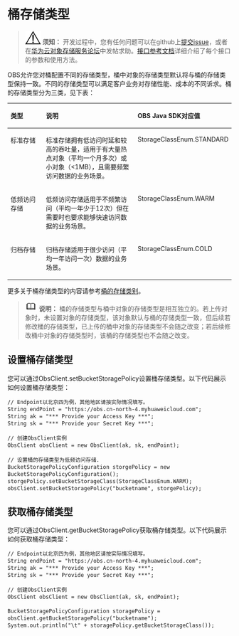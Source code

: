 # 桶存储类型<a name="obs_21_0411"></a>

>![](public_sys-resources/icon-notice.gif) **须知：** 
>开发过程中，您有任何问题可以在github上[提交issue](https://github.com/huaweicloud/huaweicloud-sdk-java-obs/issues)，或者在[华为云对象存储服务论坛](https://bbs.huaweicloud.com/forum/forum-620-1.html)中发帖求助。[接口参考文档](https://obssdk.obs.cn-north-1.myhuaweicloud.com/apidoc/cn/java/index.html)详细介绍了每个接口的参数和使用方法。

OBS允许您对桶配置不同的存储类型，桶中对象的存储类型默认将与桶的存储类型保持一致。不同的存储类型可以满足客户业务对存储性能、成本的不同诉求。桶的存储类型分为三类，见下表：

<a name="table1596618519348"></a>
<table><thead align="left"><tr id="row5967105163413"><th class="cellrowborder" valign="top" width="19.62376237623762%" id="mcps1.1.4.1.1"><p id="p18967951123418"><a name="p18967951123418"></a><a name="p18967951123418"></a><strong id="b18771831038"><a name="b18771831038"></a><a name="b18771831038"></a>类型</strong></p>
</th>
<th class="cellrowborder" valign="top" width="49.68316831683168%" id="mcps1.1.4.1.2"><p id="p1437311421928"><a name="p1437311421928"></a><a name="p1437311421928"></a><strong id="b1877233837"><a name="b1877233837"></a><a name="b1877233837"></a>说明</strong></p>
</th>
<th class="cellrowborder" valign="top" width="30.693069306930692%" id="mcps1.1.4.1.3"><p id="p896745115341"><a name="p896745115341"></a><a name="p896745115341"></a><strong id="b12773237315"><a name="b12773237315"></a><a name="b12773237315"></a>OBS Java SDK对应值</strong></p>
</th>
</tr>
</thead>
<tbody><tr id="row14967135115344"><td class="cellrowborder" valign="top" width="19.62376237623762%" headers="mcps1.1.4.1.1 "><p id="p13967175116342"><a name="p13967175116342"></a><a name="p13967175116342"></a>标准存储</p>
</td>
<td class="cellrowborder" valign="top" width="49.68316831683168%" headers="mcps1.1.4.1.2 "><p id="p123774223311"><a name="p123774223311"></a><a name="p123774223311"></a>标准存储拥有低访问时延和较高的吞吐量，适用于有大量热点对象（平均一个月多次）或小对象（&lt;1MB），且需要频繁访问数据的业务场景。</p>
</td>
<td class="cellrowborder" valign="top" width="30.693069306930692%" headers="mcps1.1.4.1.3 "><p id="p1696719516347"><a name="p1696719516347"></a><a name="p1696719516347"></a>StorageClassEnum.STANDARD</p>
</td>
</tr>
<tr id="row29678519347"><td class="cellrowborder" valign="top" width="19.62376237623762%" headers="mcps1.1.4.1.1 "><p id="p6967135193416"><a name="p6967135193416"></a><a name="p6967135193416"></a>低频访问存储</p>
</td>
<td class="cellrowborder" valign="top" width="49.68316831683168%" headers="mcps1.1.4.1.2 "><p id="p13374204210219"><a name="p13374204210219"></a><a name="p13374204210219"></a>低频访问存储适用于不频繁访问（平均一年少于12次）但在需要时也要求能够快速访问数据的业务场景。</p>
</td>
<td class="cellrowborder" valign="top" width="30.693069306930692%" headers="mcps1.1.4.1.3 "><p id="p179671851153413"><a name="p179671851153413"></a><a name="p179671851153413"></a>StorageClassEnum.WARM</p>
</td>
</tr>
<tr id="row11967145133412"><td class="cellrowborder" valign="top" width="19.62376237623762%" headers="mcps1.1.4.1.1 "><p id="p169675517344"><a name="p169675517344"></a><a name="p169675517344"></a>归档存储</p>
</td>
<td class="cellrowborder" valign="top" width="49.68316831683168%" headers="mcps1.1.4.1.2 "><p id="p18374124215211"><a name="p18374124215211"></a><a name="p18374124215211"></a>归档存储适用于很少访问（平均一年访问一次）数据的业务场景。</p>
</td>
<td class="cellrowborder" valign="top" width="30.693069306930692%" headers="mcps1.1.4.1.3 "><p id="p7967175193413"><a name="p7967175193413"></a><a name="p7967175193413"></a>StorageClassEnum.COLD</p>
</td>
</tr>
</tbody>
</table>

更多关于桶存储类型的内容请参考[桶的存储类别](https://support.huaweicloud.com/ugobs-obs/obs_41_0006.html)。

>![](public_sys-resources/icon-note.gif) **说明：** 
>桶的存储类型与桶中对象的存储类型是相互独立的。若上传对象时，未设置对象的存储类型，该对象默认与桶的存储类型一致，但后续若修改桶的存储类型，已上传的桶中对象的存储类型不会随之改变；若后续修改桶中对象的存储类型时，该桶的存储类型也不会随之改变。

## 设置桶存储类型<a name="section8517109534"></a>

您可以通过ObsClient.setBucketStoragePolicy设置桶存储类型。以下代码展示如何设置桶存储类型：

```
// Endpoint以北京四为例，其他地区请按实际情况填写。
String endPoint = "https://obs.cn-north-4.myhuaweicloud.com";
String ak = "*** Provide your Access Key ***";
String sk = "*** Provide your Secret Key ***";

// 创建ObsClient实例
ObsClient obsClient = new ObsClient(ak, sk, endPoint);

// 设置桶的存储类型为低频访问存储.
BucketStoragePolicyConfiguration storgePolicy = new BucketStoragePolicyConfiguration();
storgePolicy.setBucketStorageClass(StorageClassEnum.WARM);
obsClient.setBucketStoragePolicy("bucketname", storgePolicy);
```

## 获取桶存储类型<a name="section105838221315"></a>

您可以通过ObsClient.getBucketStoragePolicy获取桶存储类型。以下代码展示如何获取桶存储类型：

```
// Endpoint以北京四为例，其他地区请按实际情况填写。
String endPoint = "https://obs.cn-north-4.myhuaweicloud.com";
String ak = "*** Provide your Access Key ***";
String sk = "*** Provide your Secret Key ***";

// 创建ObsClient实例
ObsClient obsClient = new ObsClient(ak, sk, endPoint);

BucketStoragePolicyConfiguration storagePolicy = obsClient.getBucketStoragePolicy("bucketname");
System.out.println("\t" + storagePolicy.getBucketStorageClass());
```

